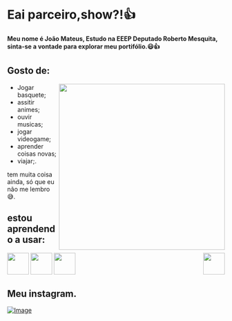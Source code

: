 # Eai parceiro,show?!👍
**Meu nome é João Mateus, Estudo na EEEP Deputado Roberto Mesquita, sinta-se a vontade para explorar meu portifólio.😃👍**


## Gosto de:
<img width=384 heigth=384 align="right" src="https://i.pinimg.com/originals/b8/a4/97/b8a497c6f5fea075057190ef36534dd9.gif"/>

- Jogar basquete;
- assitir animes;
- ouvir musicas;
- jogar videogame;
- aprender coisas novas;
- viajar;.

tem muita coisa ainda, só que eu não me lembro😅.

## estou aprendendo a usar:
<div style="display:inline-block">
<img height=50 src="https://camo.githubusercontent.com/16edff857d92b7794d5f4241aa88b9db4463d06eb52b38624a5fe1cad1584e53/68747470733a2f2f736b696c6c69636f6e732e6465762f69636f6e733f693d6a73"/>
<img height=50 src="https://camo.githubusercontent.com/49179b69f7956cc4b5e5e7987d011103b7e3ffc20c55ca4a43c8ff214c3b6796/68747470733a2f2f736b696c6c69636f6e732e6465762f69636f6e733f693d68746d6c"/>
 <img height=50 src="https://camo.githubusercontent.com/a266b2536a9f4e1b8dc325ca89d9ce8e7f323c1e140f8b830a42f474a56e3b4c/68747470733a2f2f736b696c6c69636f6e732e6465762f69636f6e733f693d637373"/>
  
</div>
<img height= 50 align=right src="https://i.pinimg.com/originals/bd/b1/f2/bdb1f2848d8546d50e82c4ffd43b786f.gif"/>

## Meu instagram.

 [![Image](https://img.shields.io/badge/Instagram-E4405F?style=for-the-badge&logo=instagram&logoColor=white)](https://www.instagram.com/jm_m4t3us/?next=%2F)




  
<!--
**jmateus03/jmateus03** is a ✨ _special_ ✨ repository because its `README.md` (this file) appears on your GitHub profile.

Here are some ideas to get you started:

- 🔭 I’m currently working on ...
- 🌱 I’m currently learning ...
- 👯 I’m looking to collaborate on ...
- 🤔 I’m looking for help with ...
- 💬 Ask me about ...
- 📫 How to reach me: ...
- 😄 Pronouns: ...
- ⚡ Fun fact: ...
-->
